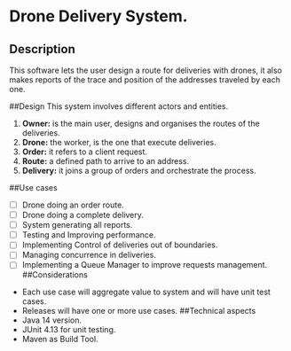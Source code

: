 # Drone Delivery System.

## Description
This software lets the user design a route for deliveries with drones, it also makes reports of the trace and 
position of the addresses traveled by each one.   

##Design 
This system involves different actors and entities. 
1. **Owner:** is the main user, designs and organises the routes of the deliveries. 
2. **Drone:** the worker, is the one that execute deliveries.
3. **Order:** it refers to a client request. 
4. **Route:** a defined path to arrive to an address. 
5. **Delivery:** it joins a group of orders and orchestrate the process.

##Use cases
- [ ] Drone doing an order route.
- [ ] Drone doing a complete delivery. 
- [ ] System generating all reports.
- [ ] Testing and Improving performance. 
- [ ] Implementing Control of deliveries out of boundaries. 
- [ ] Managing concurrence in deliveries. 
- [ ] Implementing a Queue Manager to improve requests management. 
##Considerations
* Each use case will aggregate value to system and will have unit test cases. 
* Releases will have one or more use cases.
##Technical aspects
* Java 14 version.
* JUnit 4.13 for unit testing.
* Maven as Build Tool. 
 
